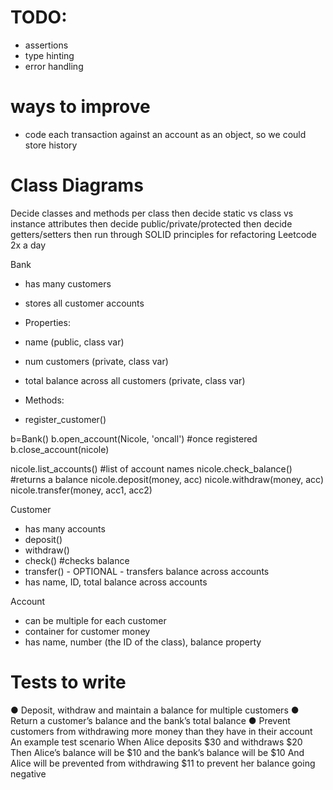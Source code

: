 # TODO:
- assertions
- type hinting
- error handling

# ways to improve
- code each transaction against an account as an object, so we could store history

# Class Diagrams

Decide classes and methods per class
then decide static vs class vs instance attributes
then decide public/private/protected
then decide getters/setters
then run through SOLID principles for refactoring
Leetcode 2x a day

Bank
- has many customers
- stores all customer accounts

- Properties:
- name (public, class var)
- num customers (private, class var)
- total balance across all customers (private, class var)

- Methods:
- register_customer()

b=Bank()
b.open_account(Nicole, 'oncall') #once registered
b.close_account(nicole)

nicole.list_accounts() #list of account names
nicole.check_balance() #returns a balance
nicole.deposit(money, acc)
nicole.withdraw(money, acc)
nicole.transfer(money, acc1, acc2)

Customer
- has many accounts
- deposit()
- withdraw()
- check() #checks balance
- transfer() - OPTIONAL - transfers balance across accounts
- has name, ID, total balance across accounts

Account
- can be multiple for each customer
- container for customer money
- has name, number (the ID of the class), balance property

# Tests to write

● Deposit, withdraw and maintain a balance for multiple customers
● Return a customer’s balance and the bank’s total balance
● Prevent customers from withdrawing more money than they have in their account
An example test scenario
When Alice deposits $30 and withdraws $20
Then Alice’s balance will be $10 and the bank’s balance will be $10
And Alice will be prevented from withdrawing $11 to prevent her balance going negative